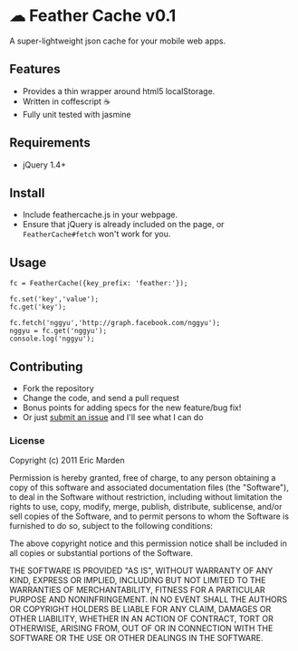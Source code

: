 # ☁ Feather Cache v0.1

A super-lightweight json cache for your mobile web apps.

## Features 
  - Provides a thin wrapper around html5 localStorage.
  - Written in coffescript ☕
  - Fully unit tested with jasmine

## Requirements
  - jQuery 1.4+

## Install
 - Include feathercache.js in your webpage. 
 - Ensure that jQuery is already included on the page, or `FeatherCache#fetch` won't work for you.

## Usage
  
````
fc = FeatherCache({key_prefix: 'feather:'});

fc.set('key','value');
fc.get('key');

fc.fetch('nggyu','http://graph.facebook.com/nggyu');
nggyu = fc.get('nggyu');
console.log('nggyu');
````

## Contributing

 - Fork the repository
 - Change the code, and send a pull request
 - Bonus points for adding specs for the new feature/bug fix!
 - Or just [submit an issue](https://github.com/xentek/feathercache/issues) and I'll see what I can do

### License

Copyright (c) 2011 Eric Marden 

Permission is hereby granted, free of charge, to any person obtaining
a copy of this software and associated documentation files (the
"Software"), to deal in the Software without restriction, including
without limitation the rights to use, copy, modify, merge, publish,
distribute, sublicense, and/or sell copies of the Software, and to
permit persons to whom the Software is furnished to do so, subject to
the following conditions:

The above copyright notice and this permission notice shall be
included in all copies or substantial portions of the Software.

THE SOFTWARE IS PROVIDED "AS IS", WITHOUT WARRANTY OF ANY KIND,
EXPRESS OR IMPLIED, INCLUDING BUT NOT LIMITED TO THE WARRANTIES OF
MERCHANTABILITY, FITNESS FOR A PARTICULAR PURPOSE AND
NONINFRINGEMENT. IN NO EVENT SHALL THE AUTHORS OR COPYRIGHT HOLDERS BE
LIABLE FOR ANY CLAIM, DAMAGES OR OTHER LIABILITY, WHETHER IN AN ACTION
OF CONTRACT, TORT OR OTHERWISE, ARISING FROM, OUT OF OR IN CONNECTION
WITH THE SOFTWARE OR THE USE OR OTHER DEALINGS IN THE SOFTWARE.
